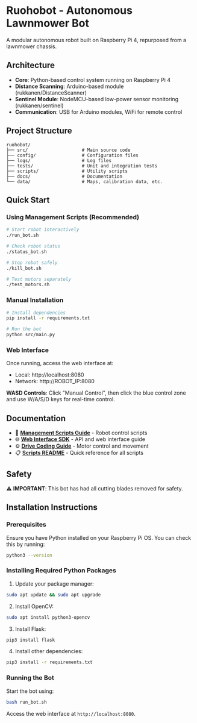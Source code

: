 # Ruohobot - Autonomous Lawnmower Bot

A modular autonomous robot built on Raspberry Pi 4, repurposed from a lawnmower chassis.

## Architecture

- **Core**: Python-based control system running on Raspberry Pi 4
- **Distance Scanning**: Arduino-based module (rukkanen/DistanceScanner)
- **Sentinel Module**: NodeMCU-based low-power sensor monitoring (rukkanen/sentinel)
- **Communication**: USB for Arduino modules, WiFi for remote control

## Project Structure

```
ruohobot/
├── src/                    # Main source code
├── config/                 # Configuration files
├── logs/                   # Log files
├── tests/                  # Unit and integration tests
├── scripts/                # Utility scripts
├── docs/                   # Documentation
└── data/                   # Maps, calibration data, etc.
```

## Quick Start

### Using Management Scripts (Recommended)
```bash
# Start robot interactively
./run_bot.sh

# Check robot status  
./status_bot.sh

# Stop robot safely
./kill_bot.sh

# Test motors separately
./test_motors.sh
```

### Manual Installation
```bash
# Install dependencies
pip install -r requirements.txt

# Run the bot
python src/main.py
```

### Web Interface
Once running, access the web interface at:
- Local: http://localhost:8080
- Network: http://ROBOT_IP:8080

**WASD Controls**: Click "Manual Control", then click the blue control zone and use W/A/S/D keys for real-time control.

## Documentation

- 📖 **[Management Scripts Guide](docs/management_scripts.md)** - Robot control scripts
- 🌐 **[Web Interface SDK](docs/web_interface_sdk.md)** - API and web interface guide  
- ⚙️ **[Drive Coding Guide](docs/drive_coding.md)** - Motor control and movement
- 📋 **[Scripts README](SCRIPTS_README.md)** - Quick reference for all scripts

## Safety

⚠️ **IMPORTANT**: This bot has had all cutting blades removed for safety.

## Installation Instructions

### Prerequisites
Ensure you have Python installed on your Raspberry Pi OS. You can check this by running:

```bash
python3 --version
```

### Installing Required Python Packages

1. Update your package manager:

```bash
sudo apt update && sudo apt upgrade
```

2. Install OpenCV:

```bash
sudo apt install python3-opencv
```

3. Install Flask:

```bash
pip3 install flask
```

4. Install other dependencies:

```bash
pip3 install -r requirements.txt
```

### Running the Bot

Start the bot using:

```bash
bash run_bot.sh
```

Access the web interface at `http://localhost:8080`.

